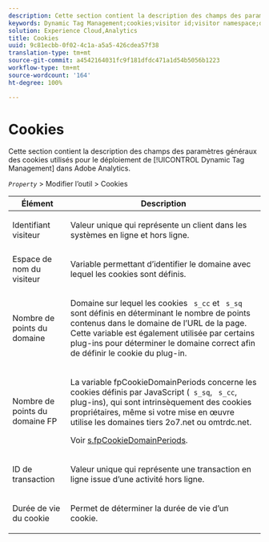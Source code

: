 ```yaml
---
description: Cette section contient la description des champs des paramètres généraux des cookies utilisés pour le déploiement de Dynamic Tag Management dans Adobe Analytics.
keywords: Dynamic Tag Management;cookies;visitor id;visitor namespace;domain periods;fp domain periods;transaction id;cookie lifetime
solution: Experience Cloud,Analytics
title: Cookies
uuid: 9c81ecbb-0f02-4c1a-a5a5-426cdea57f38
translation-type: tm+mt
source-git-commit: a4542164031fc9f181dfdc471a1d54b5056b1223
workflow-type: tm+mt
source-wordcount: '164'
ht-degree: 100%

---
```



# Cookies

Cette section contient la description des champs des paramètres généraux des cookies utilisés pour le déploiement de [!UICONTROL Dynamic Tag Management] dans Adobe Analytics.

*`Property`* > Modifier l’outil > Cookies

<table id="table_2758C770C91B4025AD74009B360D71F7"> 
 <thead> 
  <tr> 
   <th colname="col1" class="entry"> Élément </th> 
   <th colname="col2" class="entry"> Description </th> 
  </tr> 
 </thead>
 <tbody> 
  <tr> 
   <td colname="col1"> Identifiant visiteur </td> 
   <td colname="col2"> <p>Valeur unique qui représente un client dans les systèmes en ligne et hors ligne. </p> </td> 
  </tr> 
  <tr> 
   <td colname="col1"> Espace de nom du visiteur </td> 
   <td colname="col2"> <p>Variable permettant d’identifier le domaine avec lequel les cookies sont définis. </p> </td>
  </tr> 
  <tr> 
   <td colname="col1"> Nombre de points du domaine </td> 
   <td colname="col2"> <p>Domaine sur lequel les cookies <code> s_cc</code> et <code> s_sq</code> sont définis en déterminant le nombre de points contenus dans le domaine de l’URL de la page. Cette variable est également utilisée par certains plug-ins pour déterminer le domaine correct afin de définir le cookie du plug-in. </p> </td> 
  </tr> 
  <tr> 
   <td colname="col1"> Nombre de points du domaine FP </td> 
   <td colname="col2"> <p>La variable <span class="term"> fpCookieDomainPeriods</span> concerne les cookies définis par JavaScript (<code> s_sq</code>, <code> s_cc</code>, plug-ins), qui sont intrinsèquement des cookies propriétaires, même si votre mise en œuvre utilise les domaines tiers <span class="filepath"> 2o7.net</span> ou <span class="filepath"> omtrdc.net</span>. </p> <p>Voir <a href="/help/implement/vars/config-vars/fpcookiedomainperiods.md"  > s.fpCookieDomainPeriods</a>. </p> </td> 
  </tr> 
  <tr> 
   <td colname="col1"> ID de transaction </td> 
   <td colname="col2"> <p>Valeur unique qui représente une transaction en ligne issue d’une activité hors ligne. </p> </td> 
  </tr> 
  <tr> 
   <td colname="col1"> Durée de vie du cookie </td> 
   <td colname="col2"> <p>Permet de déterminer la durée de vie d’un cookie. </p> </td> 
  </tr> 
 </tbody> 
</table>

